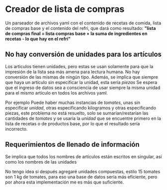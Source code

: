 # Creador de lista de compras
Un parseador de archivos yaml con el contenido de recetas de comida, lista de compras base y el contenido del refri, que dará como resultado:
**"lista de compras final = lista compras base + la suma de ingredientes en recetas - lo que hay en el refri"**

## No hay conversión de unidades para los artículos
Los articulos tienen unidades, pero estas se usan solamente para que la impresión de la lista sea más amena para lectura humana.
No hay conversión de las mismas de ningún tipo.
Además, se implica que siempre que haya un artículo sin especificar la unidad, esta sería *piezas*
Se espera que el ingreso de datos sea a consciencia de usar siempre la misma unidad para el mismo artículo en todos los archivos yaml.

Por ejemplo
Puede haber muchas instancias de *tomates*, unas sin especificar *unidad*, otras especificando kilogramos y otras especificando piezas, este problema no está resuelto, solo se sumarían/restarían las cantidades de *tomates* y se usaría la *unidad* que se encuentre primero en la lista de recetas o de productos base, por lo que el resultado sería incorrecto.

## Requerimientos de llenado de información
Se implica que todos los nombres de artículos están escritos en singular, así como los nombres de las unidades

No tengo idea si después agregaré unidades compuestas, estilo 15 tomates son 1 kg de tomates, para eso una base de datos sería más eficiente, pero por ahora esta implementación me es más que suficiente.
